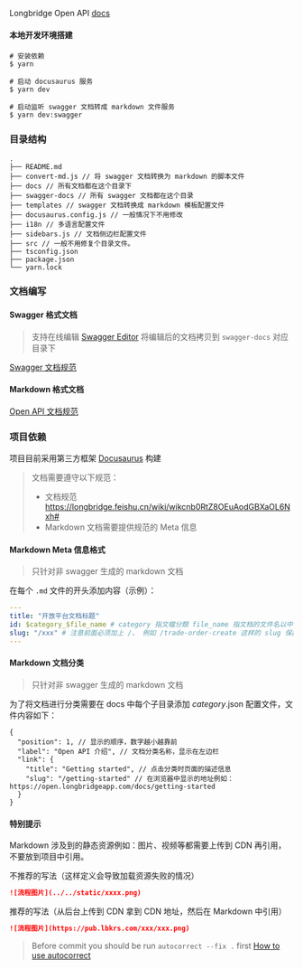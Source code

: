 Longbridge Open API [docs](https://open.longbridgeapp.com/)

#### 本地开发环境搭建
```shell
# 安装依赖
$ yarn 

# 启动 docusaurus 服务
$ yarn dev

# 启动监听 swagger 文档转成 markdown 文件服务 
$ yarn dev:swagger 
``` 

### 目录结构
```shell
.
├── README.md
├── convert-md.js // 将 swagger 文档转换为 markdown 的脚本文件
├── docs // 所有文档都在这个目录下
├── swagger-docs // 所有 swagger 文档都在这个目录
├── templates // swagger 文档转换成 markdown 模板配置文件
├── docusaurus.config.js // 一般情况下不用修改
├── i18n // 多语言配置文件
├── sidebars.js // 文档侧边栏配置文件
├── src // 一般不用修复个目录文件。
├── tsconfig.json
├── package.json
└── yarn.lock
```

### 文档编写

#### Swagger 格式文档

> 支持在线编辑 [Swagger Editor](https://editor.swagger.io/) 将编辑后的文档拷贝到 `swagger-docs` 对应目录下

[Swagger 文档规范](https://swagger.io/specification/)

#### Markdown 格式文档

[Open API 文档规范](https://longbridge.feishu.cn/wiki/wikcnb0RtZ8OEuAodGBXaOL6Nxh)

### 项目依赖

项目目前采用第三方框架 [Docusaurus](https://docusaurus.io/) 构建

> 文档需要遵守以下规范：
> * 文档规范 https://longbridge.feishu.cn/wiki/wikcnb0RtZ8OEuAodGBXaOL6Nxh#
> * Markdown 文档需要提供规范的 Meta 信息


#### Markdown Meta 信息格式
> 只针对非 swagger 生成的 markdown 文档

在每个 `.md` 文件的开头添加内容（示例）：
```yaml
---
title: "开放平台文档标题"
id: $category_$file_name # category 指文檔分類 file_name 指文档的文件名以中横线分隔的字符串
slug: "/xxx" # 注意前面必须加上 /， 例如 /trade-order-create 这样的 slug 保持和 id 一致
---
```

#### Markdown 文档分类
> 只针对非 swagger 生成的 markdown 文档

为了将文档进行分类需要在 docs 中每个子目录添加 _category_.json 配置文件，文件内容如下：

```json5
{
  "position": 1, // 显示的顺序，数字越小越靠前
  "label": "Open API 介绍", // 文档分类名称，显示在左边栏
  "link": {
    "title": "Getting started", // 点击分类时页面的描述信息
    "slug": "/getting-started" // 在浏览器中显示的地址例如： https://open.longbridgeapp.com/docs/getting-started
  }
}
```

#### 特别提示
Markdown 涉及到的静态资源例如：图片、视频等都需要上传到 CDN 再引用，不要放到项目中引用。

不推荐的写法（这样定义会导致加载资源失败的情况）
  ```markdown
  ![流程图片](../../static/xxxx.png)
  ```

推荐的写法（从后台上传到 CDN 拿到 CDN 地址，然后在 Markdown 中引用）
  ``` markdown
  ![流程图片](https://pub.lbkrs.com/xxx/xxx.png)
  ```

> Before commit you should be run `autocorrect --fix .` first
[How to use autocorrect](https://github.com/huacnlee/autocorrect)
